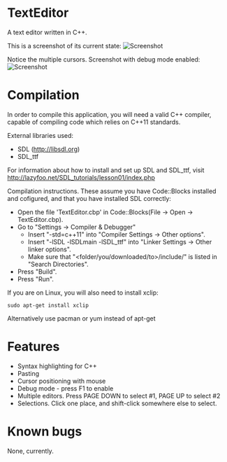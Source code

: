 TextEditor
==========

A text editor written in C++.

This is a screenshot of its current state:
![Screenshot](http://anickyan.koding.com/img/editor3.png)

Notice the multiple cursors. Screenshot with debug mode enabled:
![Screenshot](http://anickyan.koding.com/img/editor3_dbg.png)

Compilation
===========

In order to compile this application, you will need a valid C++ compiler,
capable of compiling code which relies on C++11 standards.

External libraries used:
* SDL (http://libsdl.org)
* SDL_ttf

For information about how to install and set up SDL 
and SDL_ttf, visit http://lazyfoo.net/SDL_tutorials/lesson01/index.php

Compilation instructions. These assume you have Code::Blocks installed
and cofigured, and that you have installed SDL correctly:

* Open the file 'TextEditor.cbp' in Code::Blocks(File -> Open -> TextEditor.cbp).
* Go to "Settings -> Compiler & Debugger"
	* Insert "-std=c++11" into "Compiler Settings -> Other options".
	* Insert "-lSDL -lSDLmain -lSDL_ttf" into "Linker Settings -> Other linker options".
	* Make sure that "<folder/you/downloaded/to>/include/" is listed in "Search Directories".
* Press "Build".
* Press "Run".

If you are on Linux, you will also need to install xclip:
```
sudo apt-get install xclip
```
Alternatively use pacman or yum instead of apt-get

Features
========

* Syntax highlighting for C++
* Pasting
* Cursor positioning with mouse
* Debug mode - press F1 to enable
* Multiple editors. Press PAGE DOWN to select #1, PAGE UP to select #2
* Selections. Click one place, and shift-click somewhere else to select.

Known bugs
==========

None, currently.
